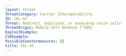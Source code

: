 ```yaml
---
layout: threat
ThreatCategory: Carrier Interoperability
ID: CEL-42
Threat: Redirect, duplicate, or eavesdrop voice calls
ThreatOrigin: Mobile Self Defense [^189]
ExploitExample:
CVEExample:
PossibleCountermeasures: {}
title: CEL-42
---
```

